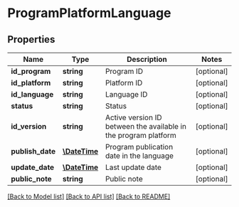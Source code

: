 # ProgramPlatformLanguage

## Properties
Name | Type | Description | Notes
------------ | ------------- | ------------- | -------------
**id_program** | **string** | Program ID | [optional] 
**id_platform** | **string** | Platform ID | [optional] 
**id_language** | **string** | Language ID | [optional] 
**status** | **string** | Status | [optional] 
**id_version** | **string** | Active version ID between the available in the program platform | [optional] 
**publish_date** | [**\DateTime**](\DateTime.md) | Program publication date in the language | [optional] 
**update_date** | [**\DateTime**](\DateTime.md) | Last update date | [optional] 
**public_note** | **string** | Public note | [optional] 

[[Back to Model list]](../README.md#documentation-for-models) [[Back to API list]](../README.md#documentation-for-api-endpoints) [[Back to README]](../README.md)

